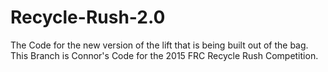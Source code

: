 # Recycle-Rush-2.0
The Code for the new version of the lift that is being built out of the bag.
This Branch is Connor's Code for the 2015 FRC Recycle Rush Competition.
